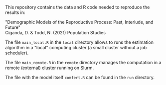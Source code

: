 This repository contains the data and R code needed to reproduce the results in:

"Demographic Models of the Reproductive Process: Past, Interlude, and Future" <br />
Ciganda, D. & Todd, N. (2021) Population Studies


The file `main_local.R` in the `local` directory allows to runs the estimation algorithm in a "local"
computing cluster (a small cluster without a job scheduler).

The file `main_remote.R` in the `remote` directory manages the computation in a remote (external) cluster running on Slurm.

The file with the model itself `comfert.R` can be found in the `run` directory. 
